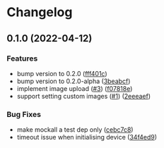 # Changelog

## 0.1.0 (2022-04-12)


### Features

* bump version to 0.2.0 ([fff401c](https://www.github.com/Huskehhh/zkraken-lib/commit/fff401c410c1494bbe68fb2b22c83934ca7e50ed))
* bump version to 0.2.0-alpha ([3beabcf](https://www.github.com/Huskehhh/zkraken-lib/commit/3beabcf484b4d426052111cb8ef0af5d152766de))
* implement image upload ([#3](https://www.github.com/Huskehhh/zkraken-lib/issues/3)) ([f07818e](https://www.github.com/Huskehhh/zkraken-lib/commit/f07818e81027f046268bea61c0cbbd38ce071170))
* support setting custom images ([#1](https://www.github.com/Huskehhh/zkraken-lib/issues/1)) ([2eeeaef](https://www.github.com/Huskehhh/zkraken-lib/commit/2eeeaef9628ae2f919be40cf36da4af13b1db1b0))


### Bug Fixes

* make mockall a test dep only ([cebc7c8](https://www.github.com/Huskehhh/zkraken-lib/commit/cebc7c8da6f83ca524e870038626d9b61a87f5db))
* timeout issue when initialising device ([34f4ed9](https://www.github.com/Huskehhh/zkraken-lib/commit/34f4ed98ceedcdc3201485e05ea92d95fa20f943))
